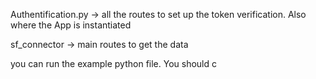 Authentification.py -> all the routes to set up the token verification. Also where the App is instantiated

sf_connector -> main routes to get the data

you can run the example python file. You should c